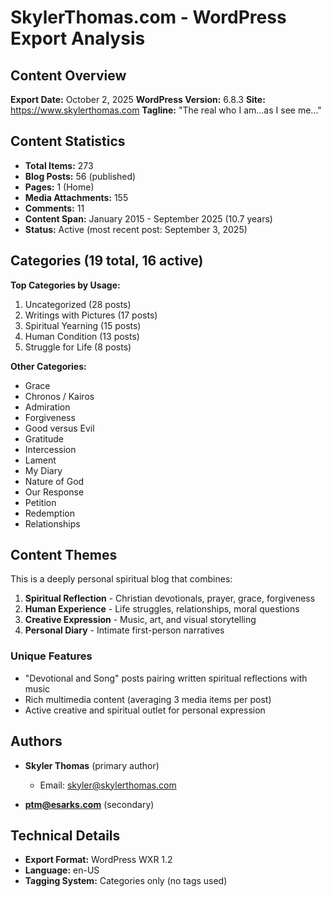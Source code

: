 # SkylerThomas.com - WordPress Export Analysis

## Content Overview

**Export Date:** October 2, 2025
**WordPress Version:** 6.8.3
**Site:** https://www.skylerthomas.com
**Tagline:** "The real who I am...as I see me..."

## Content Statistics

- **Total Items:** 273
- **Blog Posts:** 56 (published)
- **Pages:** 1 (Home)
- **Media Attachments:** 155
- **Comments:** 11
- **Content Span:** January 2015 - September 2025 (10.7 years)
- **Status:** Active (most recent post: September 3, 2025)

## Categories (19 total, 16 active)

**Top Categories by Usage:**
1. Uncategorized (28 posts)
2. Writings with Pictures (17 posts)
3. Spiritual Yearning (15 posts)
4. Human Condition (13 posts)
5. Struggle for Life (8 posts)

**Other Categories:**
- Grace
- Chronos / Kairos
- Admiration
- Forgiveness
- Good versus Evil
- Gratitude
- Intercession
- Lament
- My Diary
- Nature of God
- Our Response
- Petition
- Redemption
- Relationships

## Content Themes

This is a deeply personal spiritual blog that combines:

1. **Spiritual Reflection** - Christian devotionals, prayer, grace, forgiveness
2. **Human Experience** - Life struggles, relationships, moral questions
3. **Creative Expression** - Music, art, and visual storytelling
4. **Personal Diary** - Intimate first-person narratives

### Unique Features
- "Devotional and Song" posts pairing written spiritual reflections with music
- Rich multimedia content (averaging 3 media items per post)
- Active creative and spiritual outlet for personal expression

## Authors

- **Skyler Thomas** (primary author)
  - Email: skyler@skylerthomas.com

- **ptm@esarks.com** (secondary)

## Technical Details

- **Export Format:** WordPress WXR 1.2
- **Language:** en-US
- **Tagging System:** Categories only (no tags used)
